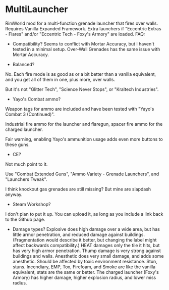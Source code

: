 # MultiLauncher
RimWorld mod for a multi-function grenade launcher that fires over walls.
Requires Vanilla Expanded Framework.
Extra launchers if "Eccentric Extras - Flares" and/or "Eccentric Tech - Foxy's Armory" are loaded.
FAQ:
 - Compatibility?
Seems to conflict with Mortar Accuracy, but I haven't tested in a minimal setup. Over-Wall Grenades has the same issue with Mortar Accuracy.

 - Balanced?

No. Each fire mode is as good as or a bit better than a vanilla equivalent, and you get all of them in one, plus more, over walls.

But it's not "Glitter Tech", "Science Never Stops", or "Kraltech Industries".

 - Yayo's Combat ammo?

Weapon tags for ammo are included and have been tested with "Yayo's Combat 3 (Continued)".

Industrial fire ammo for the launcher and flaregun, spacer fire ammo for the charged launcher.

Fair warning, enabling Yayo's ammunition usage adds even more buttons to these guns.
 - CE?

Not much point to it.

Use "Combat Extended Guns", "Ammo Variety - Grenade Launchers", and "Launchers Tweak".

I think knockout gas grenades are still missing? But mine are slapdash anyway.
 - Steam Workshop?

I don't plan to put it up.
You can upload it, as long as you include a link back to the Github page.

 - Damage types?
Explosive does high damage over a wide area, but has little armor penetration, and reduced damage against buildings. (Fragmentation would describe it better, but changing the label might affect backwards compatibility.)
HEAT damages only the tile it hits, but has very high armor penetration.
Thump damage is very strong against buildings and walls.
Anesthetic does very small damage, and adds some anesthetic. Should be affected by toxic environment resistance.
Stun, stuns.
Incendiary, EMP, Tox, Firefoam, and Smoke are like the vanilla equivalent, stats are the same or better.
The charged launcher (Foxy's Armory) has higher damage, higher explosion radius, and lower miss radius.
